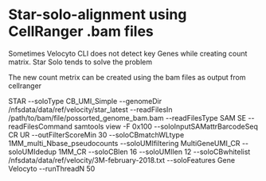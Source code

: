 # Star-solo-alignment using CellRanger .bam files

Sometimes Velocyto CLI does not detect key Genes while creating count matrix.
Star Solo tends to solve the problem 

The new count metrix can be created using the bam files as output from cellranger


STAR --soloType CB_UMI_Simple --genomeDir /nfsdata/data/ref/velocity/star_latest --readFilesIn /path/to/bam/file/possorted_genome_bam.bam --readFilesType SAM SE --readFilesCommand samtools view -F 0x100 --soloInputSAMattrBarcodeSeq CR UR --outFilterScoreMin 30 --soloCBmatchWLtype 1MM_multi_Nbase_pseudocounts --soloUMIfiltering MultiGeneUMI_CR --soloUMIdedup 1MM_CR --soloCBlen 16 --soloUMIlen 12 --soloCBwhitelist /nfsdata/data/ref/velocity/3M-february-2018.txt --soloFeatures Gene Velocyto --runThreadN 50
